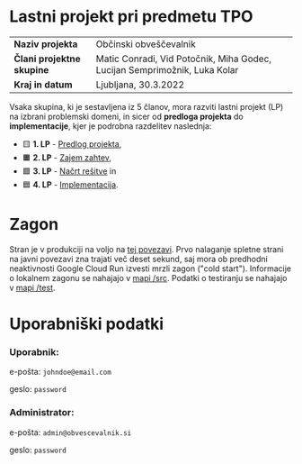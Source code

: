 # Lastni projekt pri predmetu TPO
|                             |                                                         |
| :-------------------------- | :------------------------------------------------------ |
| **Naziv projekta**          | Občinski obveščevalnik |
| **Člani projektne skupine** | Matic Conradi, Vid Potočnik, Miha Godec, Lucijan Semprimožnik, Luka Kolar |
| **Kraj in datum**           | Ljubljana, 30.3.2022                                   |

Vsaka skupina, ki je sestavljena iz 5 članov, mora razviti lastni projekt (LP) na izbrani problemski domeni, in sicer od **predloga projekta** do **implementacije**, kjer je podrobna razdelitev naslednja:

* :yellow_square: **1. LP** - [Predlog projekta](docs/predlog-projekta),
* :orange_square: **2. LP** - [Zajem zahtev](docs/zajem-zahtev),
* :green_square: **3. LP** - [Načrt rešitve](docs/nacrt) in
* :blue_square: **4. LP** - [Implementacija](src).

# Zagon

Stran je v produkciji na voljo na [tej povezavi](http://spletna-stran-jtev46nqva-uc.a.run.app). Prvo nalaganje spletne strani na javni povezavi zna trajati več deset sekund, saj mora ob predhodni neaktivnosti Google Cloud Run izvesti mrzli zagon ("cold start"). Informacije o lokalnem zagonu se nahajajo v [mapi /src](src). Podatki o testiranju se nahajajo v [mapi /test](test).

# Uporabniški podatki

### Uporabnik:

e-pošta: `johndoe@email.com`

geslo: `password`

### Administrator:

e-pošta: `admin@obvescevalnik.si`

geslo: `password`
